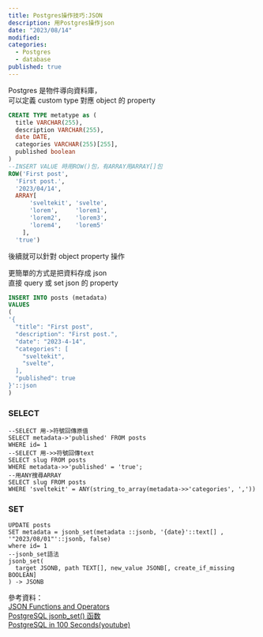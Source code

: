 ```yaml
---
title: Postgres操作技巧:JSON
description: 用Postgres操作json
date: "2023/08/14"
modified:
categories:
  - Postgres
  - database
published: true
---
```


Postgres 是物件導向資料庫，  
可以定義 custom type 對應 object 的 property

```sql
CREATE TYPE metatype as (
  title VARCHAR(255),
  description VARCHAR(255),
  date DATE,
  categories VARCHAR(255)[255],
  published boolean
)
--INSERT VALUE 時用ROW()包，有ARRAY用ARRAY[]包
ROW('First post',
  'First post.',
  '2023/04/14',
  ARRAY[
      'sveltekit', 'svelte',
      'lorem',     'lorem1',
      'lorem2',    'lorem3',
      'lorem4',    'lorem5'
    ],
  'true')
```

後續就可以針對 object property 操作

更簡單的方式是把資料存成 json  
直接 query 或 set json 的 property

```sql
INSERT INTO posts (metadata)
VALUES
(
'{
  "title": "First post",
  "description": "First post.",
  "date": "2023-4-14",
  "categories": [
    "sveltekit",
    "svelte",
  ],
  "published": true
}'::json
)
```

### SELECT

```
--SELECT 用->符號回傳原值
SELECT metadata->'published' FROM posts
WHERE id= 1
--SELECT 用->>符號回傳text
SELECT slug FROM posts
WHERE metadata->>'published' = 'true';
--用ANY搜尋ARRAY
SELECT slug FROM posts
WHERE 'sveltekit' = ANY(string_to_array(metadata->>'categories', ','))
```

### SET

```
UPDATE posts
SET metadata = jsonb_set(metadata ::jsonb, '{date}'::text[] , '"2023/08/01"'::jsonb, false)
where id= 1
--jsonb_set語法
jsonb_set(
  target JSONB, path TEXT[], new_value JSONB[, create_if_missing BOOLEAN]
) -> JSONB
```

參考資料：  
[JSON Functions and Operators](https://www.postgresql.org/docs/9.3/functions-json.html)  
[PostgreSQL jsonb_set() 函数](https://www.sjkjc.com/postgresql-ref/jsonb_set/)  
[PostgreSQL in 100 Seconds(youtube)](https://www.youtube.com/watch?v=n2Fluyr3lbc)
